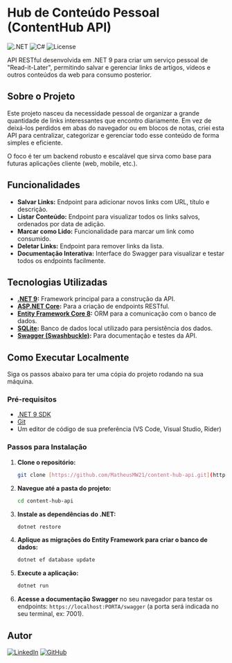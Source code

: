 # Hub de Conteúdo Pessoal (ContentHub API)

![.NET](https://img.shields.io/badge/.NET-9.0-blueviolet) ![C#](https://img.shields.io/badge/C%23-12-green) ![License](https://img.shields.io/badge/License-MIT-blue)

API RESTful desenvolvida em .NET 9 para criar um serviço pessoal de "Read-it-Later", permitindo salvar e gerenciar links de artigos, vídeos e outros conteúdos da web para consumo posterior.

## Sobre o Projeto

Este projeto nasceu da necessidade pessoal de organizar a grande quantidade de links interessantes que encontro diariamente. Em vez de deixá-los perdidos em abas do navegador ou em blocos de notas, criei esta API para centralizar, categorizar e gerenciar todo esse conteúdo de forma simples e eficiente.

O foco é ter um backend robusto e escalável que sirva como base para futuras aplicações cliente (web, mobile, etc.).

## Funcionalidades

- **Salvar Links:** Endpoint para adicionar novos links com URL, título e descrição.
- **Listar Conteúdo:** Endpoint para visualizar todos os links salvos, ordenados por data de adição.
- **Marcar como Lido:** Funcionalidade para marcar um link como consumido.
- **Deletar Links:** Endpoint para remover links da lista.
- **Documentação Interativa:** Interface do Swagger para visualizar e testar todos os endpoints facilmente.

## Tecnologias Utilizadas

- **[.NET 9](https://dotnet.microsoft.com/pt-br/download/dotnet/9.0):** Framework principal para a construção da API.
- **[ASP.NET Core](https://dotnet.microsoft.com/pt-br/apps/aspnet):** Para a criação de endpoints RESTful.
- **[Entity Framework Core 8](https://learn.microsoft.com/pt-br/ef/core/):** ORM para a comunicação com o banco de dados.
- **[SQLite](https://www.sqlite.org/index.html):** Banco de dados local utilizado para persistência dos dados.
- **[Swagger (Swashbuckle)](https://github.com/domaindrivendev/Swashbuckle.AspNetCore):** Para documentação e testes da API.

## Como Executar Localmente

Siga os passos abaixo para ter uma cópia do projeto rodando na sua máquina.

### Pré-requisitos

- [.NET 9 SDK](https://dotnet.microsoft.com/pt-br/download/dotnet/9.0)
- [Git](https://git-scm.com/downloads)
- Um editor de código de sua preferência (VS Code, Visual Studio, Rider)

### Passos para Instalação

1.  **Clone o repositório:**
    ```bash
    git clone [https://github.com/MatheusMW21/content-hub-api.git](https://github.com/MatheusMW21/content-hub-api.git)
    ```

2.  **Navegue até a pasta do projeto:**
    ```bash
    cd content-hub-api
    ```

3.  **Instale as dependências do .NET:**
    ```bash
    dotnet restore
    ```

4.  **Aplique as migrações do Entity Framework para criar o banco de dados:**
    ```bash
    dotnet ef database update
    ```

5.  **Execute a aplicação:**
    ```bash
    dotnet run
    ```

6.  **Acesse a documentação Swagger** no seu navegador para testar os endpoints:
    `https://localhost:PORTA/swagger` (a porta será indicada no seu terminal, ex: 7001).


## Autor

[![LinkedIn](https://img.shields.io/badge/LinkedIn-Matheus-0A66C2?style=for-the-badge&logo=linkedin)](https://www.linkedin.com/in/matheuspinheiro08/)
[![GitHub](https://img.shields.io/badge/GitHub-MatheusMW21-181717?style=for-the-badge&logo=github)](https://github.com/MatheusMW21)

